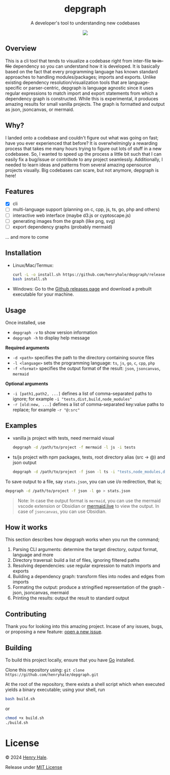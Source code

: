 <div align=center>

# depgraph

A developer's tool to understanding new codebases

[![](https://mermaid.ink/img/pako:eNptkE0OgjAQha9CZi0egIUrl650SQ2ZthNBAiX9STDA3W0pEhRXff3m9c10BhBKEmTw0NiVyeXK2iQxjscrHp8mgGRWBfY59vcAqJVfRr4agyp4n_P_RrEYf3mpnKGYMMuCK5-hYsiHCaXqivJ4bOPDdGl6Gr3JjOv7UOHbyvKJwMWWLzPv-Lbrrhh3AwdoSDdYSb_DIZgY2JIaYpB5KVHXDFg7eR86q26vVkBmtaMDuE6ipXOFfgNNhNMbLWiKbg?type=png)](https://mermaid.live/edit#pako:eNptkE0OgjAQha9CZi0egIUrl650SQ2ZthNBAiX9STDA3W0pEhRXff3m9c10BhBKEmTw0NiVyeXK2iQxjscrHp8mgGRWBfY59vcAqJVfRr4agyp4n_P_RrEYf3mpnKGYMMuCK5-hYsiHCaXqivJ4bOPDdGl6Gr3JjOv7UOHbyvKJwMWWLzPv-Lbrrhh3AwdoSDdYSb_DIZgY2JIaYpB5KVHXDFg7eR86q26vVkBmtaMDuE6ipXOFfgNNhNMbLWiKbg)

</div>

## Overview

This is a cli tool that tends to visualize a codebase right from inter-file
~~to in-file~~ dependency so you can understand how it is developed. It is basically
based on the fact that every programming language has known standard approaches
to handling modules/packages; imports and exports. Unlike existing dependency
resolution/visualization tools that are language-specific or parser-centric, 
depgraph is language agnostic since it uses regular expressions to match import 
and export statements from which a dependency graph is constructed. While this is
experimental, it produces amazing results for small vanilla projects. The graph 
is formatted and output as json, jsoncanvas, or mermaid. 

## Why?

I landed onto a codebase and couldn't figure out what was going on fast;
have you ever experienced that before? It is overwhelmingly a rewarding process that 
takes me many hours trying to figure out lots of stuff in a new codebasee.
So, I wanted to speed up the process a little bit such that I can easily fix a bug/issue 
or contribute to any project seamlessly. Additionally, I needed to learn ideas and 
patterns from several amazing opensource projects visually. Big codebases can scare,
but not anymore, depgraph is here!

## Features

- [x] cli
- [ ] multi-language support (planning on c, cpp, js, ts, go, php and others)
- [ ] interactive web interface (maybe d3.js or cyptoscape.js)
- [ ] generating images from the graph (like png, svg)
- [ ] export dependency graphs (probably mermaid)

... and more to come

## Installation

- Linux/Mac/Termux:
	```sh
	curl -L -o install.sh https://github.com/henryhale/depgraph/releases/download/latest/install.sh
	bash install.sh
	```
- Windows:
	Go to the [Github releases page](https://github.com/henryhale/depgraph/releases/latest) and download a prebuilt executable for your machine.

## Usage

Once installed, use
- `depgraph -v` to show version information
- `depgraph -h` to display help message

**Required arguments**
- `-d <path>` specifies the path to the directory containing source files
- `-l <language>` sets the programming language: `ts`, `js`, `go`, `c`, `cpp`, `php` 
- `-f <format>` specifies the output format of the result: `json`, `jsoncanvas`, `mermaid`

**Optional arguments**
- `-i [path1,path2, ...]` defines a list of comma-separated paths to ignore; for example `-i "tests,dist,build,node_modules"`
- `-r [old:new, ...]` defines a list of comma-separated key:value paths to replace; for example `-r "@:src"`

## Examples

- vanilla js project with tests, need mermaid visual
	```sh
	depgraph -d /path/to/project -f mermaid -l js -i tests
	```
- ts/js project with npm packages, tests, root directory alias (src -> @) and json output
	```sh
	depgraph -d /path/to/project -f json -l ts -i "tests,node_modules,dist" -r "@:src"
	```
 
To save output to a file, say `stats.json`, you can use i/o redirection, that is;
```sh
depgraph -d /path/to/project -f json -l go > stats.json
```

>Note: In case the output format is `mermaid`, you can use the mermaid vscode 
>extension or Obsidian or [mermaid.live](https://mermaid.live) to view the output.
>In case of `jsoncanvas`, you can use Obsidian.

## How it works

This section describes how depgraph works when you run the command;

1. Parsing CLI arguments: determine the target directory, output format, language and more
2. Directory traversal: build a list of files, ignoring filtered paths
3. Resolving dependencies: use regular expression to match imports and exports
4. Building a dependency graph: transform files into nodes and edges from imports
5. Formating the output: produce a stringified representation of the graph - json, jsoncanvas, mermaid
6. Printing the results: output the result to standard output

## Contributing

Thank you for looking into this amazing project. Incase of any issues, bugs, or proposing a new feature: [open a new issue](https://github.com/henryhale/depgraph/issues/new).

## Building

To build this project locally, ensure that you have [Go](https://go.dev/doc/install) installed.

Clone this repository using: `git clone https://github.com/henryhale/depgraph.git`

At the root of the repository, there exists a shell script which when executed yields a binary executable; 
using your shell, run

```sh
bash build.sh
```

or

```sh
chmod +x build.sh
./build.sh
```

# License

&copy; 2024 [Henry Hale](https://github.com/henryhale).

Release under [MIT License](https://github.com/henryhale/depgraph/blob/master/LICENSE.txt)


